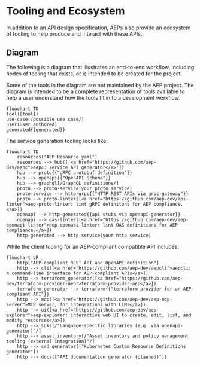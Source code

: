 # Tooling and Ecosystem

In addition to an API design specification, AEPs also provide an ecosystem of
tooling to help produce and interact with these APIs.

## Diagram

The following is a diagram that illustrates an end-to-end workflow, including
nodes of tooling that exists, or is intended to be created for the project.

Some of the tools in the diagram are not maintained by the AEP project. The
diagram is intended to be a complete representation of tools available to help
a user understand how the tools fit in to a development workflow.

```mermaid
flowchart TD
tool([tool])
use-case[/possible use case/]
user(user authored)
generated{{generated}}
```

The service generation tooling looks like:

```mermaid
flowchart TD
    resources("AEP Resource yaml")
    resources --> hub(['<a href="https://github.com/aep-dev/aepc">aepc: service API generator</a>'])
    hub --> proto{{"gRPC protobuf definition"}}
    hub --> openapi{{"OpenAPI Schema"}}
    hub --> graphql[/GraphQL definitions/]
    proto --> proto-service(your proto service)
    proto-service --> http-grpc{{"HTTP REST APIs via grpc-gateway"}}
    proto --> proto-linter([<a href="https://github.com/aep-dev/api-linter">aep-proto-linter: lint gRPC definitons for AEP compliance.</a>])
    openapi --> http-generated{{api stubs via openapi-generator}}
    openapi --> oas-linter([<a href="https://github.com/aep-dev/aep-openapi-linter">aep-openapi-linter: lint OAS definitions for AEP compliance.</a>])
    http-generated --> http-service(your http service)
```

While the client tooling for an AEP-compliant compatible API includes:

```mermaid
flowchart LR
    http["AEP-compliant REST API and OpenAPI definition"]
    http --> cli([<a href="https://github.com/aep-dev/aepcli">aepcli: a command-line interface for AEP-compliant APIs</a>])
    http --> terraform_generator([<a href="https://github.com/aep-dev/terraform-provider-aep">terraform-provider-aep</a>])
    terraform_generator --> terraform{{"terraform provider for an AEP-compliant API"}}
    http --> mcp([<a href="https://github.com/aep-dev/aep-mcp-server">MCP server, for integrations with LLMs</a>])
    http --> ui([<a href="https://github.com/aep-dev/aep-explorer">aep-explorer: interactive web UI to create, edit, list, and modify resources</a>])
    http --> sdks[/"Language-specific libraries (e.g. via openapi-generator)"/]
    http --> asset_inventory[/"Asset inventory and policy management tooling (external integration)"/]
    http --> crd_generator(["Kubernetes Custom Resource Definitions generator"])
    http --> docs(["API documentation generator (planned)"])
```
